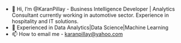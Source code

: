 - 👋 Hi, I’m @KaranPillay - Business Intelligence Developer | Analytics Consultant currently working in automotive sector. Experience in hospitality and IT solutions.
- 👀 Experienced in Data Analytics|Data Science|Machine Learning 
- 📫 How to email me - karanpillay@yahoo.com

<!---
KaranPillay/KaranPillay is a ✨ special ✨ repository because its `README.md` (this file) appears on your GitHub profile.
You can click the Preview link to take a look at your changes.
--->

